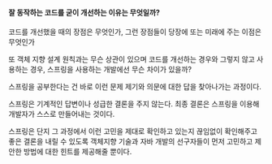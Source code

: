 #### 잘 동작하는 코드를 굳이 개선하는 이유는 무엇일까?

코드를 개선했을 때의 장점은 무엇인가, 그런 장점들이 당장에 또는 미래에 주는 이점은 무엇인가

또 객체 지향 설계 원칙과는 무슨 상관이 있으며 코드를 개선하는 경우와 그렇지 않고 사용하는 경우, 스프링을 사용하는 개발에선 무슨 차이가 있을까?


스프링을 공부한다는 건 바로 이런 문제 제기와 의문에 대한 답을 찾아나가는 과정이다.

스프링은 기계적인 답변이나 성급한 결론을 주지 않는다. 최종 결론은 스프링을 이용해 개발자가 스스로 만들어내는 것이다.

스프링은 단지 그 과정에서 이런 고민을 제대로 확인하고 있는지 끊임없이 확인해주고 좋은 결론을 내릴 수 있도록 객체지향 기술과 자바 개발의 선구자들이 먼저 고민하고 제안한 방법에 대한 힌트를 제공해줄 뿐이다.